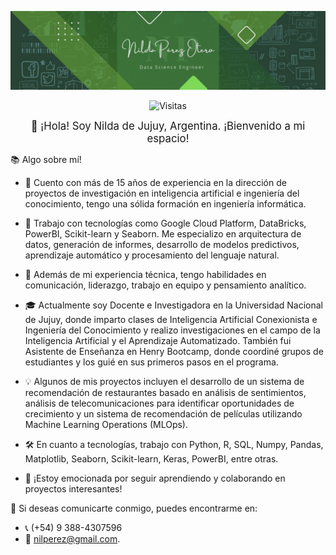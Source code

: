 ![Banner](https://github.com/nilperez/nilperez/blob/main/1.png)

<p align="center">
  <img src="https://img.shields.io/github/watchers/nilperez/nilperez?label=Visitas&style=social" alt="Visitas">
</p>

<p align="center">
  <span style="font-size:larger;">👋 ¡Hola! Soy Nilda de Jujuy, Argentina. ¡Bienvenido a mi espacio!</span>
</p>

📚 Algo sobre mí!

- 💼 Cuento con más de 15 años de experiencia en la dirección de proyectos de investigación en inteligencia artificial e ingeniería del conocimiento, tengo una sólida formación en ingeniería informática.

- 🚀 Trabajo con tecnologías como Google Cloud Platform, DataBricks, PowerBI, Scikit-learn y Seaborn. Me especializo en arquitectura de datos, generación de informes, desarrollo de modelos predictivos, aprendizaje automático y procesamiento del lenguaje natural.

- 🌟 Además de mi experiencia técnica, tengo habilidades en comunicación, liderazgo, trabajo en equipo y pensamiento analítico.

- 🎓 Actualmente soy Docente e Investigadora en la Universidad Nacional de Jujuy, donde imparto clases de Inteligencia Artificial Conexionista e Ingeniería del Conocimiento y realizo investigaciones en el campo de la Inteligencia Artificial y el Aprendizaje Automatizado. También fui Asistente de Enseñanza en Henry Bootcamp, donde coordiné grupos de estudiantes y los guié en sus primeros pasos en el programa.

- 💡 Algunos de mis proyectos incluyen el desarrollo de un sistema de recomendación de restaurantes basado en análisis de sentimientos, análisis de telecomunicaciones para identificar oportunidades de crecimiento y un sistema de recomendación de películas utilizando Machine Learning Operations (MLOps).

- 🛠️ En cuanto a tecnologías, trabajo con Python, R, SQL, Numpy, Pandas, Matplotlib, Seaborn, Scikit-learn, Keras, PowerBI, entre otras.

- 🌈 ¡Estoy emocionada por seguir aprendiendo y colaborando en proyectos interesantes!

📝 Si deseas comunicarte conmigo, puedes encontrarme en:

 * 📞 (+54) 9 388-4307596
 * 📧 nilperez@gmail.com.


